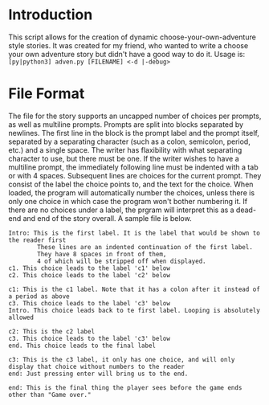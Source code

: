 # Introduction

This script allows for the creation of dynamic choose-your-own-adventure style stories. It was created for my friend, who wanted to write a choose your own adventure story but didn't have a good way to do it. Usage is:
  `[py|python3] adven.py [FILENAME] <-d |-debug>`
  
# File Format

The file for the story supports an uncapped number of choices per prompts, as well as multiline prompts.
Prompts are split into blocks separated by newlines. The first line in the block is the prompt label and the prompt itself, separated by a separating character (such as a colon, semicolon, period, etc.) and a single space.
The writer has flaxibility with what separating character to use, but there must be one.
If the writer wishes to have a multiline prompt, the immediately following line must be indented with a tab or with 4 spaces.
Subsequent lines are choices for the current prompt.  They consist of the label the choice points to, and the text for the choice.
When loaded, the program will automatically number the choices, unless there is only one choice in which case the program won't bother numbering it.
If there are no choices under a label, the prgram will interpret this as a dead-end and end of the story overall.
A sample file is below.

```
Intro: This is the first label. It is the label that would be shown to the reader first
        These lines are an indented continuation of the first label.
        They have 8 spaces in front of them,
        4 of which will be stripped off when displayed.
c1. This choice leads to the label 'c1' below
c2. This choice leads to the label 'c2' below

c1: This is the c1 label. Note that it has a colon after it instead of a period as above
c3. This choice leads to the label 'c3' below
Intro. This choice leads back to te first label. Looping is absolutely allowed

c2: This is the c2 label
c3. This choice leads to the label 'c3' below
end. This choice leads to the final label

c3: This is the c3 label, it only has one choice, and will only display that choice without numbers to the reader
end: Just pressing enter will bring us to the end.

end: This is the final thing the player sees before the game ends other than "Game over."

```
